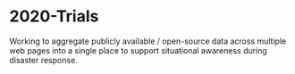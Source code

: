 # 2020-Trials
Working to aggregate publicly available / open-source data across multiple web pages into a single place to support situational awareness during disaster response. 
